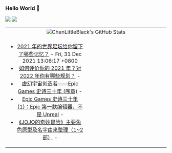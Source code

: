 ### Hello World 👋

[![](https://img.shields.io/badge/@ChenLittleBlack-1a6c81?style=flat&logo=java&logoColor=1a6c81&label=Java&colorA=ffffff)](https://www.java.com/)
[![](https://img.shields.io/badge/@ChenLittleBlack-41b883?style=flat&logo=vuedotjs&logoColor=41b883&label=Vue&colorA=ffffff)](https://cn.vuejs.org/)

<table>
<tr>
<td colspan="2" style="text-align: center;">
<img alt="ChenLittleBlack's GitHub Stats" src="https://github-readme-stats.vercel.app/api?username=ChenLittleBlack&show_icons=true&icon_color=CE1D2D&text_color=718096&bg_color=ffffff&hide_title=true" />
</td>
</tr>
<tr>
<td align="center" valign="middle">

<!-- START_SECTION:blog -->
* <a href='http://www.zhihu.com/question/508568463/answer/2293012729?utm_campaign=rss&utm_medium=rss&utm_source=rss&utm_content=title' target='_blank'>2021 年的世界足坛给你留下了哪些记忆？</a> - Fri, 31 Dec 2021 13:06:17 +0800
* <a href='http://www.zhihu.com/question/502382907/answer/2292100052?utm_campaign=rss&utm_medium=rss&utm_source=rss&utm_content=title' target='_blank'>如何评价你的 2021 年？对 2022 年你有哪些规划？</a> - 
* <a href='http://zhuanlan.zhihu.com/p/450175393?utm_campaign=rss&utm_medium=rss&utm_source=rss&utm_content=title' target='_blank'>虚幻宇宙创造者——Epic Games 史诗三十年 (序章)</a> - 
* <a href='http://zhuanlan.zhihu.com/p/450175671?utm_campaign=rss&utm_medium=rss&utm_source=rss&utm_content=title' target='_blank'>Epic Games 史诗三十年 (1)：Epic 第一款编辑器，不是 Unreal</a> - 
* <a href='http://zhuanlan.zhihu.com/p/390098803?utm_campaign=rss&utm_medium=rss&utm_source=rss&utm_content=title' target='_blank'>《JOJO的奇妙冒险》主要角色原型及名字由来整理（1~2部）</a> - 
<!-- END_SECTION:blog -->

</td>
<td valign="middle" width="50%">

<!-- START_SECTION:douban -->

<!-- END_SECTION:douban -->

</td>
</tr>
</table>
